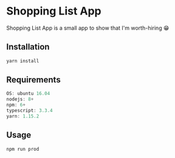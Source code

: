 # Shopping List App
Shopping List App is a small app to show that I'm worth-hiring 😁

## Installation
```bash
yarn install
```

## Requirements
```js
OS: ubuntu 16.04
nodejs: 8+
npm: 6+
typescript: 3.3.4
yarn: 1.15.2
```

## Usage
```bash
npm run prod
```